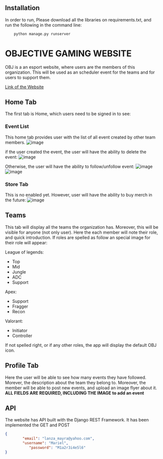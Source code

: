 ## Installation
In order to run, Please download all the libraries on requirements.txt, and run the following in the command line:
```python
	python manage.py runserver
```
# OBJECTIVE GAMING WEBSITE
 OBJ is a an esport website, where users are the members of this organization. This will be used as an scheduler event for the teams and for users to support them.
 
 [Link of the Website](https://objectivegaming.herokuapp.com/team)
 
## Home Tab
The first tab is Home, which users need to be signed in to see:
 
### Event List
This home tab provides user with the list of all event created by other team members. 
![image](https://user-images.githubusercontent.com/21368903/231852797-bc7a7da2-d13c-4501-aac6-19424f751dd3.png)

if the user created the event, the user will have the ability to delete the event:
![image](https://user-images.githubusercontent.com/21368903/231861873-e350d23e-87bd-4592-91c6-2f323e6b3df7.png)

Otherwise, the user will have the ability to follow/unfollow event:
![image](https://user-images.githubusercontent.com/21368903/231855302-0e4d974d-e8a4-4aab-b829-92c25436cbba.png)
![image](https://user-images.githubusercontent.com/21368903/231855358-da970dff-0e90-4df6-9c9e-c22f7b9e16c0.png)
   
### Store Tab
This is no enabled yet. However, user will have the ability to buy merch in the future:
![image](https://user-images.githubusercontent.com/21368903/231857814-fe527194-57a5-4dfa-a20f-730def2146f8.png)

## Teams
This tab will display all the teams the organization has. Moreover, this will be visible for anyone (not only user). Here the each member will note their role, and quick introduction. If roles are spelled as follow an special image for their role will appear:

League of legends:
- Top
- Mid
- Jungle
- ADC
- Support

Apex:
- Support
- Fragger
- Recon

Valorant:
- Initiator
- Controller

If not spelled right, or if any other roles, the app will display the default OBJ icon.

## Profile Tab
Here the user will be able to see how many events they have followed. Morever, the description about the team they belong to. Moreover, the member will be able to post new events, and upload an image flyer about it. **ALL FIELDS ARE REQUIRED, INCLUDING THE IMAGE to add an event**

## API
The website has API built with the Django REST Framework. It has been implemented the GET and POST
```JSON
{
        "email": "lanza_mayra@yahoo.com",
        "username": "Mariel",
	       "password": "M1a2r3i4e5l6"
}
```
